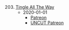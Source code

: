 203. [Tingle All The Way](https://linuxgamecast.com/2020/01/lwdw-203-tingle-all-the-way/)
     * 2020-01-01
        * [Patreon]()
        * [UNCUT Patreon]()
